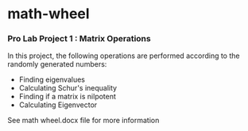 # math-wheel

### Pro Lab Project 1 : Matrix Operations

In this project, the following operations are performed according to the randomly generated numbers:

- Finding eigenvalues
- Calculating Schur's inequality
- Finding if a matrix is nilpotent
- Calculating Eigenvector

See math wheel.docx file for more information
